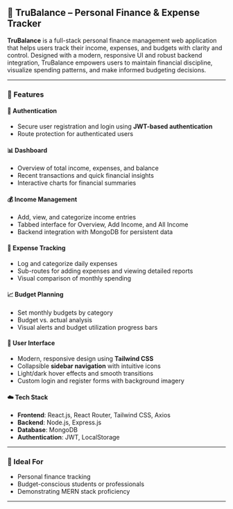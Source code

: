 

## 💼 TruBalance – Personal Finance & Expense Tracker

**TruBalance** is a full-stack personal finance management web application that helps users track their income, expenses, and budgets with clarity and control. Designed with a modern, responsive UI and robust backend integration, TruBalance empowers users to maintain financial discipline, visualize spending patterns, and make informed budgeting decisions.

---

### 🚀 Features

#### 🔐 Authentication

* Secure user registration and login using **JWT-based authentication**
* Route protection for authenticated users

#### 📊 Dashboard

* Overview of total income, expenses, and balance
* Recent transactions and quick financial insights
* Interactive charts for financial summaries

#### 💰 Income Management

* Add, view, and categorize income entries
* Tabbed interface for Overview, Add Income, and All Income
* Backend integration with MongoDB for persistent data

#### 💸 Expense Tracking

* Log and categorize daily expenses
* Sub-routes for adding expenses and viewing detailed reports
* Visual comparison of monthly spending

#### 📈 Budget Planning

* Set monthly budgets by category
* Budget vs. actual analysis
* Visual alerts and budget utilization progress bars

#### 🧭 User Interface

* Modern, responsive design using **Tailwind CSS**
* Collapsible **sidebar navigation** with intuitive icons
* Light/dark hover effects and smooth transitions
* Custom login and register forms with background imagery

#### ☁️ Tech Stack

* **Frontend**: React.js, React Router, Tailwind CSS, Axios
* **Backend**: Node.js, Express.js
* **Database**: MongoDB
* **Authentication**: JWT, LocalStorage

---

### 📌 Ideal For

* Personal finance tracking
* Budget-conscious students or professionals
* Demonstrating MERN stack proficiency

---

